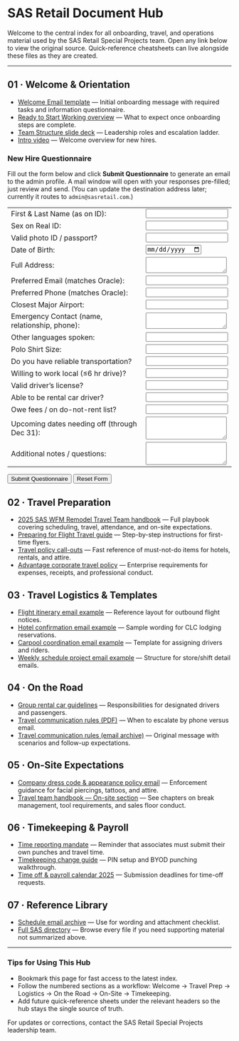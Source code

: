 # SAS Retail Document Hub

Welcome to the central index for all onboarding, travel, and operations material used by the SAS Retail Special Projects team. Open any link below to view the original source. Quick-reference cheatsheets can live alongside these files as they are created.

---

## 01 · Welcome & Orientation
- [Welcome Email template](../SAS/Welcome%20To%20the%20Team%20/Emails/Welcome%20Email%20example.pdf) — Initial onboarding message with required tasks and information questionnaire.
- [Ready to Start Working overview](../SAS/Welcome%20To%20the%20Team%20/Docs%20/Ready%20to%20work%20email%20example.pdf) — What to expect once onboarding steps are complete.
- [Team Structure slide deck](../SAS/Welcome%20To%20the%20Team%20/Docs%20/Team%20Structure.pptx) — Leadership roles and escalation ladder.
- [Intro video](../SAS/Welcome%20To%20the%20Team%20/Docs%20/074606-240x514.mp4) — Welcome overview for new hires.

### New Hire Questionnaire
Fill out the form below and click **Submit Questionnaire** to generate an email to the admin profile. A mail window will open with your responses pre-filled; just review and send. (You can update the destination address later; currently it routes to `admin@sasretail.com`.)

<form action="mailto:admin@sasretail.com" method="post" enctype="text/plain">
  <table>
    <tr><td><label for="name">First & Last Name (as on ID):</label></td><td><input type="text" id="name" name="FirstLastName" required></td></tr>
    <tr><td><label for="sex">Sex on Real ID:</label></td><td><input type="text" id="sex" name="SexOnID" required></td></tr>
    <tr><td><label for="idvalid">Valid photo ID / passport?</label></td><td><input type="text" id="idvalid" name="ValidIDorPassport" required></td></tr>
    <tr><td><label for="dob">Date of Birth:</label></td><td><input type="date" id="dob" name="DOB" required></td></tr>
    <tr><td><label for="address">Full Address:</label></td><td><textarea id="address" name="FullAddress" rows="2" required></textarea></td></tr>
    <tr><td><label for="email">Preferred Email (matches Oracle):</label></td><td><input type="email" id="email" name="PreferredEmail" required></td></tr>
    <tr><td><label for="phone">Preferred Phone (matches Oracle):</label></td><td><input type="tel" id="phone" name="PreferredPhone" required></td></tr>
    <tr><td><label for="airport">Closest Major Airport:</label></td><td><input type="text" id="airport" name="ClosestAirport" required></td></tr>
    <tr><td><label for="emergency">Emergency Contact (name, relationship, phone):</label></td><td><textarea id="emergency" name="EmergencyContact" rows="2" required></textarea></td></tr>
    <tr><td><label for="languages">Other languages spoken:</label></td><td><input type="text" id="languages" name="OtherLanguages"></td></tr>
    <tr><td><label for="shirt">Polo Shirt Size:</label></td><td><input type="text" id="shirt" name="PoloSize" required></td></tr>
    <tr><td><label for="transport">Do you have reliable transportation?</label></td><td><input type="text" id="transport" name="ReliableTransportation" required></td></tr>
    <tr><td><label for="localwork">Willing to work local (≤6 hr drive)?</label></td><td><input type="text" id="localwork" name="LocalWork" required></td></tr>
    <tr><td><label for="license">Valid driver’s license?</label></td><td><input type="text" id="license" name="ValidLicense" required></td></tr>
    <tr><td><label for="driver">Able to be rental car driver?</label></td><td><input type="text" id="driver" name="ResponsibleDriver" required></td></tr>
    <tr><td><label for="rentalstatus">Owe fees / on do-not-rent list?</label></td><td><input type="text" id="rentalstatus" name="RentalStatus" required></td></tr>
    <tr><td><label for="timeoff">Upcoming dates needing off (through Dec 31):</label></td><td><textarea id="timeoff" name="UpcomingTimeOff" rows="3"></textarea></td></tr>
    <tr><td><label for="notes">Additional notes / questions:</label></td><td><textarea id="notes" name="AdditionalNotes" rows="3"></textarea></td></tr>
  </table>
  <p><button type="submit">Submit Questionnaire</button> <button type="reset">Reset Form</button></p>
</form>

## 02 · Travel Preparation
- [2025 SAS WFM Remodel Travel Team handbook](../SAS/Project%20Details/Docs%20%20copy/2025%20SAS%20WFM%20Remodel%20Travel%20Team.pdf) — Full playbook covering scheduling, travel, attendance, and on-site expectations.
- [Preparing for Flight Travel guide](../SAS/Project%20Details/Docs%20%20copy/Preparing%20for%20Flight%20Travel.pdf) — Step-by-step instructions for first-time flyers.
- [Travel policy call-outs](../SAS/Welcome%20To%20the%20Team%20/Docs%20/TRAVEL%20POLICY%20CALL%20OUTS.pdf) — Fast reference of must-not-do items for hotels, rentals, and attire.
- [Advantage corporate travel policy](../SAS/Welcome%20To%20the%20Team%20/Docs%20/Advantage%20Travel%20Policy%20%28updated%204.14.2025%29.pdf) — Enterprise requirements for expenses, receipts, and professional conduct.

## 03 · Travel Logistics & Templates
- [Flight itinerary email example](../SAS/Travel%20%26%20Lodging%20/Emails/Flights%20Email%20Example.pdf) — Reference layout for outbound flight notices.
- [Hotel confirmation email example](../SAS/Travel%20%26%20Lodging%20/Emails/Hotels%20email%20example.pdf) — Sample wording for CLC lodging reservations.
- [Carpool coordination email example](../SAS/Travel%20%26%20Lodging%20/Emails/Carpool%20Email%20example.pdf) — Template for assigning drivers and riders.
- [Weekly schedule project email example](../SAS/Project%20Details/Email/Gmail%20-%20%28PLV%29%20SCHEDULE%20INFO:%20Store,%20Contact%20%26%20Shift%20Details%20-%20NEXT%20Week%20of%208.24.2025%20Playa%20Vista,%20CA.pdf) — Structure for store/shift detail emails.

## 04 · On the Road
- [Group rental car guidelines](../SAS/We%20provide%20GROUP%20rental%20cars%20for%20work%20related%20purposes%20to%20ensure%20you%20have%20transportation%20when%20out%20on%20a%20project.pdf) — Responsibilities for designated drivers and passengers.
- [Travel communication rules (PDF)](../SAS/To%20call%3F%20or%20To%20Email%3F.pdf) — When to escalate by phone versus email.
- [Travel communication rules (email archive)](../SAS/Project%20Details/Docs%20%20copy/%2A%2AWhen%20to%20Call%20verses%20When%20to%20Email%2A%2A.eml) — Original message with scenarios and follow-up expectations.

## 05 · On-Site Expectations
- [Company dress code & appearance policy email](../SAS/Project%20Details/Docs%20%20copy/%2A%2ACompany%20Dress%20Code_Appearance%20Policy%2A%2A.eml) — Enforcement guidance for facial piercings, tattoos, and attire.
- [Travel team handbook — On-site section](../SAS/Project%20Details/Docs%20%20copy/2025%20SAS%20WFM%20Remodel%20Travel%20Team.pdf) — See chapters on break management, tool requirements, and sales floor conduct.

## 06 · Timekeeping & Payroll
- [Time reporting mandate](../SAS/Leads%20or%20Elites%20CANNOT%20report%20your%20time%20for%20you.pdf) — Reminder that associates must submit their own punches and travel time.
- [Timekeeping change guide](../SAS/Welcome%20To%20the%20Team%20/Docs%20/Timekeeping%20Change%20-%20Merchandiser%20Guide.pdf) — PIN setup and BYOD punching walkthrough.
- [Time off & payroll calendar 2025](../SAS/Project%20Details/Docs%20%20copy/Time%20Off_Payroll%20Calendar%202025.pdf) — Submission deadlines for time-off requests.

## 07 · Reference Library
- [Schedule email archive](../SAS/Project%20Details/Email/Gmail%20-%20%28PLV%29%20SCHEDULE%20INFO:%20Store,%20Contact%20%26%20Shift%20Details%20-%20NEXT%20Week%20of%208.24.2025%20Playa%20Vista,%20CA.pdf) — Use for wording and attachment checklist.
- [Full SAS directory](../SAS) — Browse every file if you need supporting material not summarized above.

---

### Tips for Using This Hub
- Bookmark this page for fast access to the latest index.
- Follow the numbered sections as a workflow: Welcome → Travel Prep → Logistics → On the Road → On-Site → Timekeeping.
- Add future quick-reference sheets under the relevant headers so the hub stays the single source of truth.

For updates or corrections, contact the SAS Retail Special Projects leadership team.
